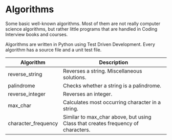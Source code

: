 # Algorithms
Some basic well-known algorithms. Most of them are not really computer science algorithms, but rather little programs that are handled in Coding Interview books and courses.

Algorithms are written in Python using Test Driven Development. Every algorithm has a source file and a unit test file.

Algorithm | Description
--------- | -----------
reverse_string      |   Reverses a string. Miscellaneous solutions.
palindrome          |   Checks whether a string is a palindrome.
reverse_integer     |   Reverses an integer.
max_char            |   Calculates most occurring character in a string.
character_frequency |   Similar to max_char above, but using Class that creates frequency of characters.

